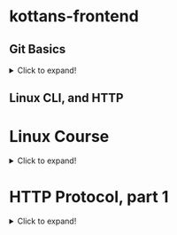 # kottans-frontend

## Git Basics
<details>
 <summary>Click to expand!</summary>

 ![Coursera week 1 image](./task_git_basics/coursera_week1.png)
 ![Coursera week 2 image](./task_git_basics/coursera_week2.png)
 ![learngitbranching intro image](./task_git_basics/learngitbranching1.png )
 ![learngitbranching push&pull image](./task_git_basics/learngitbranching2.png )
 1. Everything for me was new in a course on 
 [Coursera](https://www.coursera.org/learn/introduction-git-github), 
 i finished the whole course, also 3 and 4 weeks(for experience). 
 2. There were some **hard** commands, but with practice it's become more **understandable**.  Also i really like [learngitbranching](https://learngitbranching.js.org) for practice.
 3. I'm sure i'll use these commands with my *future projects* and at *work*.
</details>

## Linux CLI, and HTTP
# Linux Course
<details>
 <summary>Click to expand!</summary>

 ![Linux1 image](./task_linux_cli/Linux1.png)
 ![Linux2 image](./task_linux_cli/Linux2.png)
 ![Linux3 image](./task_linux_cli/Linux3.png)
 ![Linux4 image](./task_linux_cli/Linux4.png)
 1. **Everything** for me was new in this course and i really like examples with zoo, it makes learning **easier**.
 2. I was **surprised** by how interesting it is to use *manual* commands in the  software to move, remove files, etc.
 3. I'm not sure i will use these commands in the *future* in the Linux system(*because i don't know if i will install it*), but they will be *useful* in GIT.
</details>

# HTTP Protocol, part 1
<details>
 <summary>Click to expand!</summary>

 1. **Everything** for me was new in this article.
 2. I was **surprised** and was interested in status codes(*obviously because faced with 404 error xD*)
 3.  In the future i think **i will use** status codes *during development* and also other information from this article *during work with browser*.
</details>